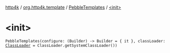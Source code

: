 [http4k](../../index.md) / [org.http4k.template](../index.md) / [PebbleTemplates](index.md) / [&lt;init&gt;](./-init-.md)

# &lt;init&gt;

`PebbleTemplates(configure: (Builder) -> Builder = { it }, classLoader: `[`ClassLoader`](https://docs.oracle.com/javase/6/docs/api/java/lang/ClassLoader.html)` = ClassLoader.getSystemClassLoader())`